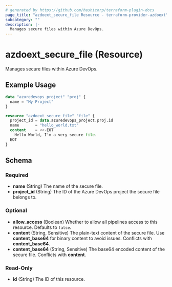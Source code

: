 ```yaml
---
# generated by https://github.com/hashicorp/terraform-plugin-docs
page_title: "azdoext_secure_file Resource - terraform-provider-azdoext"
subcategory: ""
description: |-
  Manages secure files within Azure DevOps.
---
```


# azdoext_secure_file (Resource)

Manages secure files within Azure DevOps.

## Example Usage

```terraform
data "azuredevops_project" "proj" {
  name = "My Project"
}

resource "azdoext_secure_file" "file" {
  project_id = data.azuredevops_project.proj.id
  name       = "hello_world.txt"
  content    = <<-EOT
    Hello World, I'm a very secure file.
  EOT
}
```

<!-- schema generated by tfplugindocs -->
## Schema

### Required

- **name** (String) The name of the secure file.
- **project_id** (String) The ID of the Azure DevOps project the secure file belongs to.

### Optional

- **allow_access** (Boolean) Whether to allow all pipelines access to this resource. Defaults to `false`.
- **content** (String, Sensitive) The plain-text content of the secure file. Use **content_base64** for binary content to avoid issues. Conflicts with **content_base64**.
- **content_base64** (String, Sensitive) The base64 encoded content of the secure file. Conflicts with **content**.

### Read-Only

- **id** (String) The ID of this resource.


